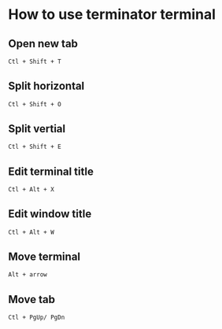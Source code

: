 # How to use terminator terminal

## Open new tab
```bash
Ctl + Shift + T
```

## 

## Split horizontal
```bash
Ctl + Shift + O
```

## Split vertial
```bash
Ctl + Shift + E
```

## Edit terminal title
```bash
Ctl + Alt + X
```

## Edit window title
```bash
Ctl + Alt + W
```

## Move terminal
```bash
Alt + arrow
```

## Move tab
```bash
Ctl + PgUp/ PgDn
```
